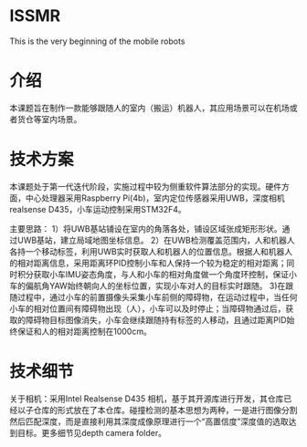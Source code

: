 # ISSMR
This is the very beginning of the mobile robots

# 介绍
本课题旨在制作一款能够跟随人的室内（搬运）机器人，其应用场景可以在机场或者货仓等室内场景。

# 技术方案
本课题处于第一代迭代阶段，实施过程中较为侧重软件算法部分的实现。硬件方面，中心处理器采用Raspberry Pi(4b)，室内定位传感器采用UWB，深度相机realsense D435，小车运动控制采用STM32F4。

主要思路：
1）将UWB基站铺设在室内的角落各处，铺设区域张成矩形形状。通过UWB基站，建立局域地图坐标信息。
2）在UWB检测覆盖范围内，人和机器人各持一个移动标签，利用UWB实时获取人和机器人的位置信息。根据人和机器人的相对距离信息，采用距离环PID控制小车和人保持一个较为稳定的相对距离；同时积分获取小车IMU姿态角度，与人和小车的相对角度做一个角度环控制，保证小车的偏航角YAW始终朝向人的坐标位置，实现小车对人的目标实时跟随。
3)在跟随过程中，通过小车的前置摄像头采集小车前侧的障碍物，在运动过程中，当任何小车的相对位置间有障碍物出现（人），小车可以及时停止；当障碍物通过后，获取的障碍物目标图像消失，小车会继续跟随持有标签的人移动，且通过距离PID始终保证和人的相对距离控制在1000cm。

# 技术细节

关于相机：采用Intel Realsense D435 相机，基于其开源库进行开发，其仓库已经以子仓库的形式放在了本仓库。碰撞检测的基本思想为两种，一是进行图像分割然后匹配深度，而是直接利用其深度成像原理进行一个“高置信度”深度值的选取达到目标。更多细节见depth camera folder。

